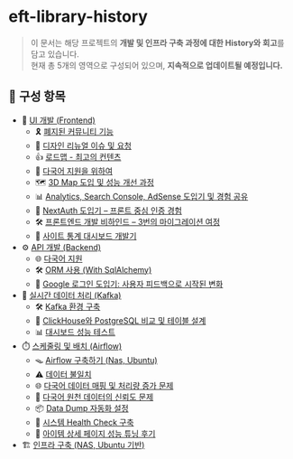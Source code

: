 # eft-library-history

> 이 문서는 해당 프로젝트의 **개발 및 인프라 구축 과정에 대한 History와 회고**를 담고 있습니다.  
> 현재 총 5개의 영역으로 구성되어 있으며, **지속적으로 업데이트될 예정입니다.**

## 📂 구성 항목

- 🎨 [UI 개발 (Frontend)](./frontend/README.md)
  - 🎗️ [폐지된 커뮤니티 기능](./frontend/community.md)
  - 🎨 [디자인 리뉴얼 이슈 및 요청](./frontend/design.md)
  - 👍 [로드맵 - 최고의 컨텐츠](./frontend/roadmap.md)
  - 🍱 [다국어 지원을 위하여](./frontend/i18n.md)
  - 🗺️ [3D Map 도입 및 성능 개선 과정](./frontend/3dmap.md)
  - 📊 [Analytics, Search Console, AdSense 도입기 및 경험 공유](./frontend/google.md)
  - 🔐 [NextAuth 도입기 – 프론트 중심 인증 경험](./frontend/auth.md)
  - 🛠️ [프론트엔드 개발 비하인드 – 3번의 마이그레이션 여정](./frontend/migration.md)
  - 🚀 [사이트 통계 대시보드 개발기](./frontend/dashboard.md)
- ⚙️ [API 개발 (Backend)](./backend/README.md)
  - 🌐 [다국어 지원](./backend/i18n_data.md)
  - 🛠️ [ORM 사용 (With SqlAlchemy)](./backend/orm.md)
  - 🔐 [Google 로그인 도입기: 사용자 피드백으로 시작된 변화](./backend/token_check.md)
- 📡 [실시간 데이터 처리 (Kafka)](./kafka/README.md)
  - 🛠️ [Kafka 환경 구축](./kafka/kafka_system_development.md)
  - 🚀 [ClickHouse와 PostgreSQL 비교 및 테이블 설계](./kafka/clickhouse_postgresql.md)
  - 📊 [대시보드 성능 테스트](./kafka/dashboard.md)
- ⏱️ [스케줄링 및 배치 (Airflow)](./airflow/README.md)
  - 🪤 [Airflow 구축하기 (Nas, Ubuntu)](./airflow/airflow.md)
  - ⚠️ [데이터 불일치](./airflow/different_data.md)
  - 🌐 [다국어 데이터 매핑 및 처리량 증가 문제](./airflow/i18n_mapping.md)
  - 🔹 [다국어 원천 데이터의 신뢰도 문제](./airflow/untranslated_data.md)
  - 📦 [Data Dump 자동화 설정](./airflow/data_dump.md)
  - 🐹 [시스템 Health Check 구축](./airflow/health_check.md)
  - 🧠 [아이템 상세 페이지 성능 튜닝 후기](./airflow/item_detail.md)
- 🏗️ [인프라 구축 (NAS, Ubuntu 기반)](./infra/README.md)
